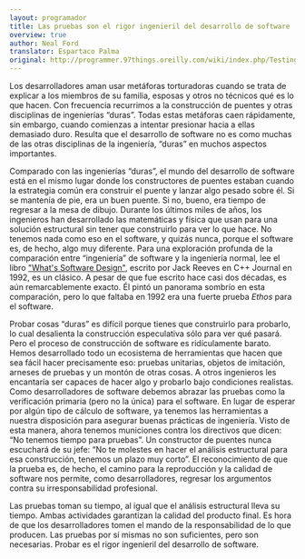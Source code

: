 ```yaml
---
layout: programador
title: Las pruebas son el rigor ingenieril del desarrollo de software
overview: true
author: Neal Ford
translator: Espartaco Palma
original: http://programmer.97things.oreilly.com/wiki/index.php/Testing_Is_the_Engineering_Rigor_of_Software_Development
---
```


Los desarrolladores aman usar metáforas torturadoras cuando se trata de
explicar a los miembros de su familia, esposas y otros no técnicos qué
es lo que hacen. Con frecuencia recurrimos a la construcción de puentes
y otras disciplinas de ingenierías “duras”. Todas estas metáforas caen
rápidamente, sin embargo, cuando comienzas a intentar presionar hacia a
ellas demasiado duro. Resulta que el desarrollo de software no es como
muchas de las otras disciplinas de la ingeniería, “duras” en muchos
aspectos importantes.

Comparado con las ingenierías “duras”, el mundo del desarrollo de
software está en el mismo lugar donde los constructores de puentes
estaban cuando la estrategia común era construir el puente y lanzar algo
pesado sobre él. Si se mantenía de pie, era un buen puente. Si no,
bueno, era tiempo de regresar a la mesa de dibujo. Durante los últimos
miles de años, los ingenieros han desarrollado las matemáticas y física
que usan para una solución estructural sin tener que construirlo para
ver lo que hace. No tenemos nada como eso en el software, y quizás
nunca, porque el software es, de hecho, algo muy diferente. Para una
exploración profunda de la comparación entre “ingeniería” de software y
la ingeniería normal, lee el libro ["What's Software Design"][1],
escrito por Jack Reeves en C++ Journal en 1992, es un clásico. A pesar
de que fue escrito hace casi dos décadas, es aún remarcablemente exacto.
Él pintó un panorama sombrío en esta comparación, pero lo que faltaba en
1992 era una fuerte prueba _Ethos_ para el software.

Probar cosas “duras” es difícil porque tienes que construirlo para
probarlo, lo cual desalienta la construcción especulativa sólo para ver
qué pasará. Pero el proceso de construcción de software es ridículamente
barato. Hemos desarrollado todo un ecosistema de herramientas que hacen
que sea fácil hacer precisamente eso: pruebas unitarias, objetos de
imitación, arneses de pruebas y un montón de otras cosas. A otros
ingenieros les encantaría ser capaces de hacer algo y probarlo bajo
condiciones realistas. Como desarrolladores de software debemos abrazar
las pruebas como la verificación primaria (pero no la única) para el
software. En lugar de esperar por algún tipo de cálculo de software, ya
tenemos las herramientas a nuestra disposición para asegurar buenas
prácticas de ingeniería. Visto de esta manera, ahora tenemos municiones
contra los directivos que dicen: “No tenemos tiempo para pruebas”. Un
constructor de puentes nunca escuchará de su jefe: “No te molestes en
hacer el análisis estructural para esa construcción, tenemos un plazo
muy corto”. El reconocimiento de que la prueba es, de hecho, el camino
para la reproducción y la calidad de software nos permite, como
desarrolladores, regresar los argumentos contra su irresponsabilidad
profesional.

Las pruebas toman su tiempo, al igual que el análisis estructural lleva
su tiempo. Ambas actividades garantizan la calidad del producto final.
Es hora de que los desarrolladores tomen el mando de la responsabilidad
de lo que producen. Las pruebas por sí mismas no son suficientes, pero
son necesarias. Probar es el rigor ingenieril del desarrollo de
software.


[1]: http://www.developerdotstar.com/mag/articles/reeves_design.html
